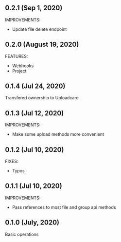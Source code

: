## 0.2.1 (Sep 1, 2020)

IMPROVEMENTS:

* Update file delete endpoint

## 0.2.0 (August 19, 2020)

FEATURES:

* Webhooks
* Project

## 0.1.4 (Jul 24, 2020)

Transfered ownership to Uploadcare

## 0.1.3 (Jul 12, 2020)

IMPROVEMENTS:

* Make some upload methods more convenient

## 0.1.2 (Jul 10, 2020)

FIXES:

* Typos

## 0.1.1 (Jul 10, 2020)

IMPROVEMENTS:

* Pass references to most file and group api methods

## 0.1.0 (July, 2020)

Basic operations
